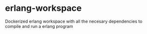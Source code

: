 # erlang-workspace
Dockerized erlang workspace with all the necesary dependencies to compile and run a erlang program
